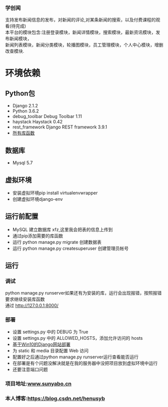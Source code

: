 ###  学创闻
支持发布新闻信息的发布，对新闻的评论,对某条新闻的搜索，以及付费课程的观看(待完成)<br/>
本平台的模块包含:注册登录模块，新闻详情模块，搜索模块，最新资讯模块，发布新闻模块，</br>
新闻列表模块，新闻分类模块，轮播图模块，员工管理模块，个人中心模块，增删改查模块.<br>
# 环境依赖
## Python包
* Django		2.1.2
* Python		3.6.2
* debug_toolbar	Debug Toolbar	1.11
* haystack	Haystack	0.42
* rest_framework	Django REST framework	3.9.1
* [所有库函数](https://github.com/syb666/mysite/blob/master/All_Library.md)
## 数据库
* Mysql 5.7
## 虚拟环境
* 安装虚拟环境pip install virtualenvwrapper
* 创建虚拟环境django-env
## 运行前配置
* MySQL 建立数据库 xfz,这里我会把表的信息上传到
* 通过pip添加需要的库函数
* 运行 python manage.py migrate 创建数据表
* 运行 python manage.py createsuperuser 创建管理员帐号
## 运行
### 调试
python manage.py runserver如果还有为安装的库，运行会出现报错，按照报错要求继续安装库函数</br>
通过 http://127.0.0.1:8000/
### 部署
* 设置 settings.py 中的 DEBUG 为 True
* 设置 settings.py 中的 ALLOWED_HOSTS，添加允许访问的 hosts
* [基于Win10的Django网站部署](https://blog.csdn.net/qq_32740675/article/details/80265849)
* 为 static 和 media 目录配置 Web 访问
* 配置好之后通过python manage.py runserver运行查看能否运行
* 在部署是有个问题没解决就是在我的服务器中没把项目放到虚拟环境中运行
* 还要注意端口问题
### 项目地址:www.sunyabo.cn
### 本人博客:https://blog.csdn.net/henusyb
